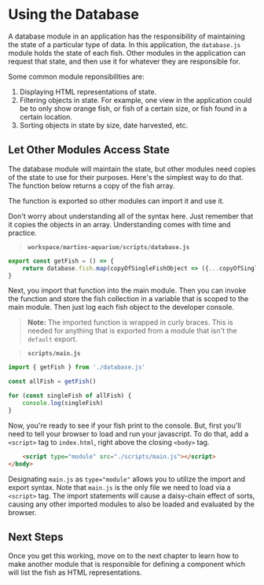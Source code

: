 # Using the Database

A database module in an application has the responsibility of maintaining the state of a particular type of data. In this application, the `database.js` module holds the state of each fish. Other modules in the application can request that state, and then use it for whatever they are responsible for.

Some common module reponsibilities are:

1. Displaying HTML representations of state.
1. Filtering objects in state. For example, one view in the application could be to only show orange fish, or fish of a certain size, or fish found in a certain location.
1. Sorting objects in state by size, date harvested, etc.

## Let Other Modules Access State

The database module will maintain the state, but other modules need copies of the state to use for their purposes. Here's the simplest way to do that. The function below returns a copy of the fish array.

The function is exported so other modules can import it and use it.

Don't worry about understanding all of the syntax here. Just remember that it copies the objects in an array. Understanding comes with time and practice.

> **`workspace/martins-aquarium/scripts/database.js`**

```js
export const getFish = () => {
    return database.fish.map(copyOfSingleFishObject => ({...copyOfSingleFishObject}))
}
```

Next, you import that function into the main module. Then you can invoke the function and store the fish collection in a variable that is scoped to the main module. Then just log each fish object to the developer console.

> **Note:** The imported function is wrapped in curly braces. This is needed for anything that is exported from a module that isn't the `default` export.

> **`scripts/main.js`**

```js
import { getFish } from './database.js'

const allFish = getFish()

for (const singleFish of allFish) {
    console.log(singleFish)
}
```
Now, you're ready to see if your fish print to the console. But, first you'll need to tell your browser to load and run your javascript. To do that, add a `<script>` tag to `index.html`, right above the closing `<body>` tag.

```html
    <script type="module" src="./scripts/main.js"></script>
</body>
```

Designating `main.js` as `type="module"` allows you to utilize the import and export syntax. Note that `main.js` is the only file we need to load via a `<script>` tag. The import statements will cause a daisy-chain effect of sorts, causing any other imported modules to also be loaded and evaluated by the browser.

## Next Steps

Once you get this working, move on to the next chapter to learn how to make another module that is responsible for defining a component which will list the fish as HTML representations.
